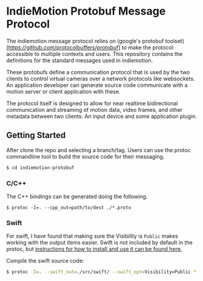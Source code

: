 # IndieMotion Protobuf Message Protocol
The indiemotion message protocol relies on (google's protobuf toolset)[https://github.com/protocolbuffers/protobuf] to make the protocol accessible to multiple contexts and users.
This repository contains the definitions for the standard messages used in indiemotion.

These protobufs define a communication protocol that is used by the two clients to control virtual 
cameras over a network protocols like websockets. An application developer can generate source code 
communicate with a motion server or client application with these.

The protocol itself is designed to allow for near realtime bidirectional communication and streaming of motion data, video
frames, and other metadata between two clients: An input device and some application plugin.

## Getting Started
After clone the repo and selecting a branch/tag. Users can use the protoc commandline tool to build
the source code for their messaging.
```bash
$ cd indiemotion-protobuf
```
### C/C++
The C++ bindings can be generated doing the following.
```
$ protoc -I=. --cpp_out=path/to/dest ./*.proto
```
### Swift
For swift, I have found that making sure the Visibility is `Public` makes working with the output items easier.
Swift is not included by default in the protoc, but [instructions for how to install and use it can be found here.](https://github.com/apple/swift-protobuf)

Compile the swift source code:
```bash
$ protoc -I=. --swift_out=./src/swift/ --swift_opt=Visibility=Public *.proto
```
